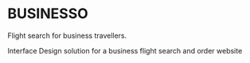 # BUSINESSO
Flight search for business travellers.

Interface Design solution for a business flight search and order website
